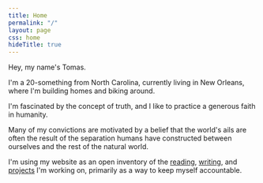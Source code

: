 ```yaml
---
title: Home
permalink: "/"
layout: page
css: home
hideTitle: true
---
```


Hey, my name's Tomas.

I'm a 20-something from North Carolina, currently living in New Orleans, where I'm building homes and biking around.

I'm fascinated by the concept of truth, and I like to practice a generous faith in humanity.

Many of my convictions are motivated by a belief that the world's ails are often the result of the separation humans have constructed between ourselves and the rest of the natural world.

I'm using my website as an open inventory of the [reading](/reading), [writing](/writing), and [projects](/projects) I'm working on, primarily as a way to keep myself accountable.